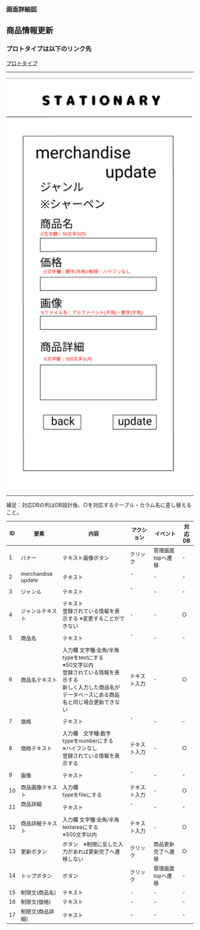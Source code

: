 ### 画面詳細図
## 商品情報更新
### プロトタイプは以下のリンク先
[プロトタイプ](https://www.figma.com/file/YN8g4ahM3raStzCZMDXhNA/stationary?node-id=1%3A2)
*****
<img src="img/商品情報更新.png" width="500">

*****
補足：対応DBの列はDB設計後、○を対応するテーブル・カラム名に差し替えること。

| ID | 要素 | 内容 | アクション | イベント | 対応DB |
|----|------|-----|------------|---------|-------|
|1   |バナー　　　　　        |テキスト画像ボタン|クリック   |管理画面topへ遷移|-|
|2   |merchandise update    |テキスト　　　　　|-    　　　|-        　　　   |-|
|3   |ジャンル　　　　       |テキスト　　　　　|-    　　　|-        　　　   |-|
|4   |ジャンルテキスト       |テキスト<br>登録されている情報を表示する ※変更することができない|-  |-    |○|
|5   |商品名　　　　　       |テキスト　　　　　|-    　　　|-        　　　   |-|
|6   |商品名テキスト　       |入力欄 文字種:全角/半角<br>typeをtextにする<br>※50文字以内<br>登録されている情報を表示する<br>新しく入力した商品名がデータベースにある商品名と同じ場合更新できない|テキスト入力|-|○|
|7   |価格     　　　       |テキスト　　　　　|-    　　　|-        　　　   |-|
|8   |価格テキスト　　       |入力欄　文字種:数字<br>typeをnumberにする<br>※ハイフンなし<br>登録されている情報を表示する|テキスト入力|-|○|
|9   |画像　　　      　　  |テキスト　　　　　|-    　　　|-        　　　   |-|
|10  |商品画像テキスト       |入力欄<br>typeをfileにする|テキスト入力|-　   |○|
|11  |商品詳細     　　　　 |テキスト　　　　　|-    　　　|-        　　　   |-|
|12  |商品詳細テキスト　　　|入力欄 文字種:全角/半角<br>textareaにする<br>※500文字以内|テキスト入力|-        　　　   |○|
|13  |更新ボタン　　　      |ボタン　※制限に反した入力があれば更新完了へ遷移しない|クリック|商品更新完了へ遷移　　|○|
|14  |トップボタン　　　     |ボタン　　　　　　|クリック　　|管理画面topへ遷移　　|-|
|15  |制限文(商品名)　　　     　|テキスト　　　　　|-　　|-　　|-|
|16  |制限文(価格)　　　     |テキスト　　　　　|-　　|-　　|-|
|17  |制限文(商品詳細) |テキスト　　　　　|-　　|-　　|-|


